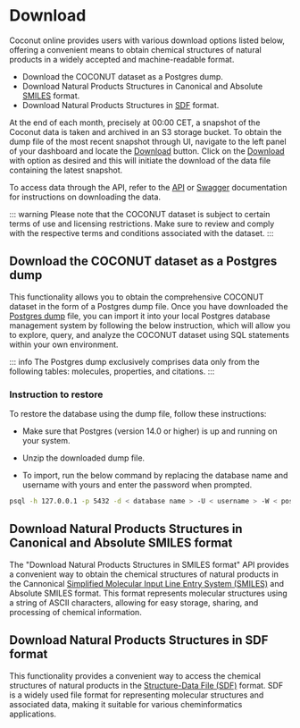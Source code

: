 # Download

Coconut online provides users with various download options listed below, offering a convenient means to obtain chemical structures of natural products in a widely accepted and machine-readable format.
* Download the COCONUT dataset as a Postgres dump. 
* Download Natural Products Structures in Canonical and Absolute [SMILES](https://en.wikipedia.org/wiki/Simplified_molecular-input_line-entry_system) format.
* Download Natural Products Structures in [SDF](https://en.wikipedia.org/wiki/Chemical_table_file#SDF) format.

At the end of each month, precisely at 00:00 CET, a snapshot of the Coconut data is taken and archived in an S3 storage bucket. To obtain the dump file of the most recent snapshot through UI, navigate to the left panel of your dashboard and locate the [Download](https://coconut.naturalproducts.net/download) button. Click on the [Download](https://coconut.naturalproducts.net/download) with option as desired and this will initiate the download of the data file containing the latest snapshot.

To access data through the API, refer to the [API](/download-api) or [Swagger](https://dev.coconut.naturalproducts.net/api/documentation) documentation for instructions on downloading the data.

::: warning
Please note that the COCONUT dataset is subject to certain terms of use and licensing restrictions. Make sure to review and comply with the respective terms and conditions associated with the dataset.
:::

## Download the COCONUT dataset as a Postgres dump

This functionality allows you to obtain the comprehensive COCONUT dataset in the form of a Postgres dump file. Once you have downloaded the [Postgres dump](https://www.postgresql.org/docs/current/app-pgdump.html#:~:text=pg_dump%20is%20a%20utility%20for,only%20dumps%20a%20single%20database.) file, you can import it into your local Postgres database management system by following the below instruction, which will allow you to explore, query, and analyze the COCONUT dataset using SQL statements within your own environment.

::: info
The Postgres dump exclusively comprises data only from the following tables: molecules, properties, and citations.
:::

### Instruction to restore

To restore the database using the dump file, follow these instructions:

* Make sure that Postgres (version 14.0 or higher) is up and running on your system.

* Unzip the downloaded dump file.

* To import, run the below command by replacing the database name and username with yours and enter the password when prompted.

```bash
psql -h 127.0.0.1 -p 5432 -d < database name > -U < username > -W < postgresql-coconut.sql
```

## Download Natural Products Structures in Canonical and Absolute SMILES format

The "Download Natural Products Structures in SMILES format" API provides a convenient way to obtain the chemical structures of natural products in the Cannonical [Simplified Molecular Input Line Entry System (SMILES)](https://en.wikipedia.org/wiki/Simplified_molecular-input_line-entry_system) and Absolute SMILES format. This format represents molecular structures using a string of ASCII characters, allowing for easy storage, sharing, and processing of chemical information.

## Download Natural Products Structures in SDF format

This functionality provides a convenient way to access the chemical structures of natural products in the [Structure-Data File (SDF)](https://en.wikipedia.org/wiki/Chemical_table_file#SDF) format. SDF is a widely used file format for representing molecular structures and associated data, making it suitable for various cheminformatics applications.